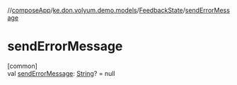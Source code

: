//[composeApp](../../../index.md)/[ke.don.volyum.demo.models](../index.md)/[FeedbackState](index.md)/[sendErrorMessage](send-error-message.md)

# sendErrorMessage

[common]\
val [sendErrorMessage](send-error-message.md): [String](https://kotlinlang.org/api/core/kotlin-stdlib/kotlin/-string/index.html)? = null